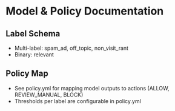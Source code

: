 # Model & Policy Documentation

## Label Schema
- Multi-label: spam_ad, off_topic, non_visit_rant
- Binary: relevant

## Policy Map
- See policy.yml for mapping model outputs to actions (ALLOW, REVIEW_MANUAL, BLOCK)
- Thresholds per label are configurable in policy.yml
